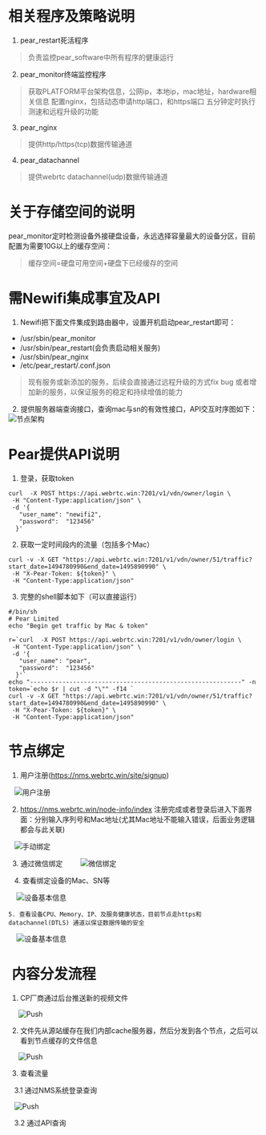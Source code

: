 # 相关程序及策略说明
1. pear_restart死活程序
> 负责监控pear_software中所有程序的健康运行

2. pear_monitor终端监控程序
>  获取PLATFORM平台架构信息，公网ip，本地ip，mac地址，hardware相关信息
>  配置nginx，包括动态申请http端口，和https端口
>  五分钟定时执行测速和远程升级的功能

3. pear_nginx
>  提供http/https(tcp)数据传输通道 

4. pear_datachannel
>  提供webrtc datachannel(udp)数据传输通道 


# 关于存储空间的说明

 pear_monitor定时检测设备外接硬盘设备，永远选择容量最大的设备分区，目前配置为需要10G以上的缓存空间：
 > 缓存空间=硬盘可用空间+硬盘下已经缓存的空间
 
 
# 需Newifi集成事宜及API
   1. Newifi把下面文件集成到路由器中，设置开机启动pear_restart即可：
   * /usr/sbin/pear_monitor
   * /usr/sbin/pear_restart(会负责启动相关服务)
   * /usr/sbin/pear_nginx
   * /etc/pear_restart/.conf.json
   > 现有服务或新添加的服务，后续会直接通过远程升级的方式fix bug 或者增加新的服务，以保证服务的稳定和持续增值的能力
   
   2. 提供服务器端查询接口，查询mac与sn的有效性接口，API交互时序图如下：
   ![节点架构](fig/api_sequence.png)
   
   
 # Pear提供API说明
 1. 登录，获取token
 ```  shell
 curl  -X POST https://api.webrtc.win:7201/v1/vdn/owner/login \
  -H "Content-Type:application/json" \
  -d '{
    "user_name": "newifi2",
    "password":  "123456"
   }'

 ```
 2. 获取一定时间段内的流量（包括多个Mac）
 ``` shell
 curl -v -X GET "https://api.webrtc.win:7201/v1/vdn/owner/51/traffic?start_date=1494780990&end_date=1495890990" \
  -H "X-Pear-Token: ${token}" \
  -H "Content-Type:application/json" 
 ```
 3. 完整的shell脚本如下（可以直接运行）
 ``` shell
 #/bin/sh
# Pear Limited
echo "Begin get traffic by Mac & token"

r=`curl  -X POST https://api.webrtc.win:7201/v1/vdn/owner/login \
  -H "Content-Type:application/json" \
  -d '{
    "user_name": "pear",
    "password":  "123456"
   }'`
echo "-----------------------------------------------------------" -n
token=`echo $r | cut -d "\"" -f14 `
curl -v -X GET "https://api.webrtc.win:7201/v1/vdn/owner/51/traffic?start_date=1494780990&end_date=1495890990" \
  -H "X-Pear-Token: ${token}" \
  -H "Content-Type:application/json" 
 ```
 
 
 # 节点绑定
   1. 用户注册(https://nms.webrtc.win/site/signup)
   
    ![用户注册](fig/sign_in.png)
    
   2. https://nms.webrtc.win/node-info/index  注册完成或者登录后进入下面界面：分别输入序列号和Mac地址(尤其Mac地址不能输入错误，后面业务逻辑都会与此关联)

   
    ![手动绑定](fig/hand_bind.png)
   
   
   3. 通过微信绑定
     
     ![微信绑定](fig/wechat_bind.png)
     
    
    4. 查看绑定设备的Mac、SN等
    
     ![设备基本信息](fig/user_info.png)
     
     
    5. 查看设备CPU、Memory、IP、及服务健康状态，目前节点走https和datachannel(DTLS) 通道以保证数据传输的安全
    
     ![设备基本信息](fig/node_stat.png)
     
     
 #  内容分发流程
 
   1.  CP厂商通过后台推送新的视频文件
   
      ![Push](fig/cp_push.png)
      
   2.  文件先从源站缓存在我们内部cache服务器，然后分发到各个节点，之后可以看到节点缓存的文件信息
   
      ![Push](fig/node_cache.png)
      
   3.  查看流量
   
    3.1 通过NMS系统登录查询
       
    ![Push](fig/node_traffic.png)
    
    3.2 通过API查询
   
     
     
     


